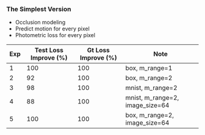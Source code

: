 ### The Simplest Version

- Occlusion modeling
- Predict motion for every pixel
- Photometric loss for every pixel


| Exp | Test Loss Improve (%) | Gt Loss Improve (%) | Note |
| ------------- | ----------- | ----------- | ----------- | 
| 1 | 100 | 100 | box, m_range=1 |
| 2 | 92 | 100 | box, m_range=2 |
| 3 | 98 | 100 | mnist, m_range=2 |
| 4 | 88 | 100 | mnist, m_range=2, image_size=64 |
| 5 | 100 | 100 | box, m_range=2, image_size=64 | 

